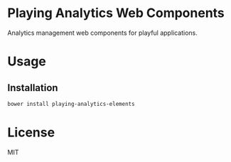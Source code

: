 Playing Analytics Web Components
================================

Analytics management web components for playful applications.

# Usage

## Installation

```bash
bower install playing-analytics-elements
```

# License

MIT
